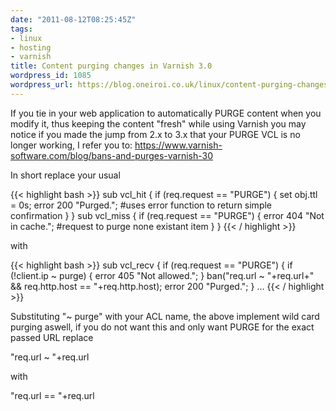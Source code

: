 ```yaml
---
date: "2011-08-12T08:25:45Z"
tags:
- linux
- hosting
- varnish
title: Content purging changes in Varnish 3.0
wordpress_id: 1085
wordpress_url: https://blog.oneiroi.co.uk/linux/content-purging-changes-in-varnish-3-0
---
```

If you tie in your web application to automatically PURGE content when you modify it, thus keeping the content "fresh" while using Varnish you may notice if you made the jump from 2.x to 3.x that your PURGE VCL is no longer working, I refer you to: <a href="https://www.varnish-software.com/blog/bans-and-purges-varnish-30">https://www.varnish-software.com/blog/bans-and-purges-varnish-30</a>

In short replace your usual

{{< highlight bash >}}
sub vcl_hit {
        if (req.request == "PURGE") {
                set obj.ttl = 0s;
                error 200 "Purged."; #uses error function to return simple confirmation
        }
}
sub vcl_miss {
        if (req.request == "PURGE") {
                error 404 "Not in cache."; #request to purge none existant item
        }
}
{{< / highlight >}}


with

{{< highlight bash >}}
sub vcl_recv {
        if (req.request == "PURGE") {
                if (!client.ip ~ purge) {
                        error 405 "Not allowed.";
                }
                ban("req.url ~ "+req.url+" && req.http.host == "+req.http.host);
                error 200 "Purged.";
        }
...
{{< / highlight >}}

Substituting "~ purge" with your ACL name, the above implement wild card purging aswell, if you do not want this and only want PURGE for the exact passed URL replace 

"req.url ~ "+req.url

with

"req.url == "+req.url

